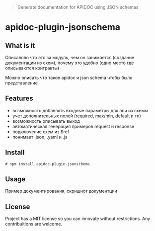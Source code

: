 > Generate documentation for APIDOC using JSON schemas

# apidoc-plugin-jsonschema

## What is it
Описалово что это за модуль, чем он занимается (создание документации из схем), почему это удобно (одно место где описываются контракты)

Можно описать что такое apidoc и json schema чтобы было представление

## Features
- возможность добавлять входные параметры для апи из схемы
- учет дополнительных полей (required, max/min, default и тп)
- возможность описывать выход
- автоматическая генерация примеров request и response
- подключение схем из $ref
- понимает .json, .yaml и .js


## Install
```
# npm install apidoc-plugin-jsonschema
```

## Usage
Пример документирования, скришнот документции

## License
Project has a MIT license so you can innovate without restrictions. Any contribuitions are welcome.
